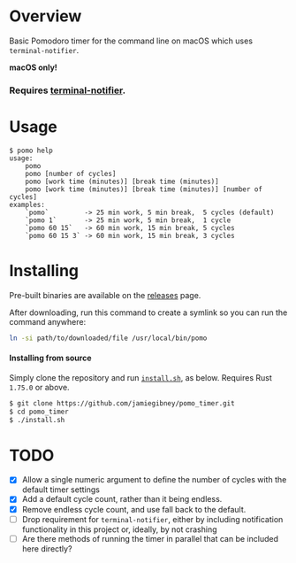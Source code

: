 # Overview
Basic Pomodoro timer for the command line on macOS which uses `terminal-notifier`.

**macOS only!**

### Requires [terminal-notifier](https://github.com/julienXX/terminal-notifier).

# Usage
```
$ pomo help
usage: 
    pomo
    pomo [number of cycles]
    pomo [work time (minutes)] [break time (minutes)]
    pomo [work time (minutes)] [break time (minutes)] [number of cycles]
examples: 
    `pomo`         -> 25 min work, 5 min break,  5 cycles (default)
    `pomo 1`       -> 25 min work, 5 min break,  1 cycle
    `pomo 60 15`   -> 60 min work, 15 min break, 5 cycles 
    `pomo 60 15 3` -> 60 min work, 15 min break, 3 cycles
```

# Installing

Pre-built binaries are available on the [releases](https://github.com/jamiegibney/pomo_timer/releases) page.

After downloading, run this command to create a symlink so you can run the command anywhere:
```bash
ln -si path/to/downloaded/file /usr/local/bin/pomo
```

#### Installing from source

Simply clone the repository and run [`install.sh`](./install.sh), as below. Requires Rust `1.75.0` or above.
```bash
$ git clone https://github.com/jamiegibney/pomo_timer.git
$ cd pomo_timer
$ ./install.sh
```

# TODO
- [x] Allow a single numeric argument to define the number of cycles with the default timer settings
- [x] Add a default cycle count, rather than it being endless.
- [x] Remove endless cycle count, and use fall back to the default.
- [ ] Drop requirement for `terminal-notifier`, either by including notification functionality in this project or, ideally, by not crashing
- [ ] Are there methods of running the timer in parallel that can be included here directly?
